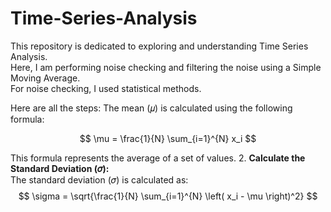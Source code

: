 # Time-Series-Analysis

This repository is dedicated to exploring and understanding Time Series Analysis.  
Here, I am performing noise checking and filtering the noise using a Simple Moving Average.  
For noise checking, I used statistical methods.  

Here are all the steps:
The mean (𝜇) is calculated using the following formula:

$$
\mu = \frac{1}{N} \sum_{i=1}^{N} x_i
$$

This formula represents the average of a set of values.
2. **Calculate the Standard Deviation (𝜎):**  
   The standard deviation (𝜎) is calculated as:  
   $$
   \sigma = \sqrt{\frac{1}{N} \sum_{i=1}^{N} \left( x_i - \mu \right)^2}
   $$

